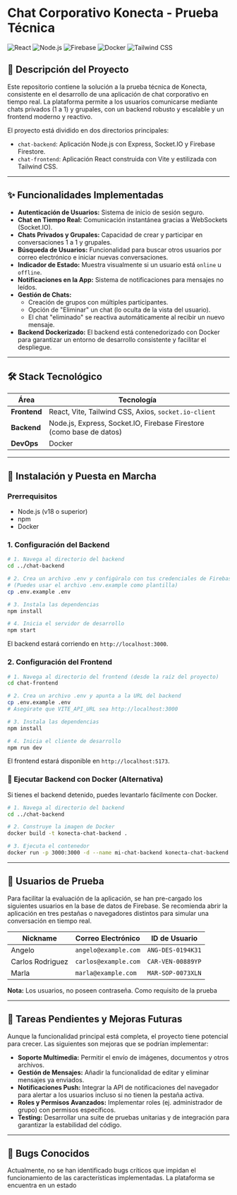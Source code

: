 # Chat Corporativo Konecta - Prueba Técnica

![React](https://img.shields.io/badge/React-20232A?style=for-the-badge&logo=react&logoColor=61DAFB)
![Node.js](https://img.shields.io/badge/Node.js-339933?style=for-the-badge&logo=nodedotjs&logoColor=white)
![Firebase](https://img.shields.io/badge/Firebase-FFCA28?style=for-the-badge&logo=firebase&logoColor=black)
![Docker](https://img.shields.io/badge/Docker-2496ED?style=for-the-badge&logo=docker&logoColor=white)
![Tailwind CSS](https://img.shields.io/badge/Tailwind_CSS-38B2AC?style=for-the-badge&logo=tailwind-css&logoColor=white)

## 📝 Descripción del Proyecto

Este repositorio contiene la solución a la prueba técnica de Konecta, consistente en el desarrollo de una aplicación de chat corporativo en tiempo real. La plataforma permite a los usuarios comunicarse mediante chats privados (1 a 1) y grupales, con un backend robusto y escalable y un frontend moderno y reactivo.

El proyecto está dividido en dos directorios principales:
*   `chat-backend`: Aplicación Node.js con Express, Socket.IO y Firebase Firestore.
*   `chat-frontend`: Aplicación React construida con Vite y estilizada con Tailwind CSS.

---

## ✨ Funcionalidades Implementadas

*   **Autenticación de Usuarios:** Sistema de inicio de sesión seguro.
*   **Chat en Tiempo Real:** Comunicación instantánea gracias a WebSockets (Socket.IO).
*   **Chats Privados y Grupales:** Capacidad de crear y participar en conversaciones 1 a 1 y grupales.
*   **Búsqueda de Usuarios:** Funcionalidad para buscar otros usuarios por correo electrónico e iniciar nuevas conversaciones.
*   **Indicador de Estado:** Muestra visualmente si un usuario está `online` u `offline`.
*   **Notificaciones en la App:** Sistema de notificaciones para mensajes no leídos.
*   **Gestión de Chats:**
    *   Creación de grupos con múltiples participantes.
    *   Opción de "Eliminar" un chat (lo oculta de la vista del usuario).
    *   El chat "eliminado" se reactiva automáticamente al recibir un nuevo mensaje.
*   **Backend Dockerizado:** El backend está contenedorizado con Docker para garantizar un entorno de desarrollo consistente y facilitar el despliegue.

---

## 🛠️ Stack Tecnológico

| Área                | Tecnología                                                              |
| ------------------- | ----------------------------------------------------------------------- |
| **Frontend**        | React, Vite, Tailwind CSS, Axios, `socket.io-client`                    |
| **Backend**         | Node.js, Express, Socket.IO, Firebase Firestore (como base de datos)    |
| **DevOps**          | Docker                                                                  |

---

## 🚀 Instalación y Puesta en Marcha

### Prerrequisitos

*   Node.js (v18 o superior)
*   npm
*   Docker

### 1. Configuración del Backend

```bash
# 1. Navega al directorio del backend
cd ../chat-backend

# 2. Crea un archivo .env y configúralo con tus credenciales de Firebase
# (Puedes usar el archivo .env.example como plantilla)
cp .env.example .env

# 3. Instala las dependencias
npm install

# 4. Inicia el servidor de desarrollo
npm start
```

El backend estará corriendo en `http://localhost:3000`.

### 2. Configuración del Frontend

```bash
# 1. Navega al directorio del frontend (desde la raíz del proyecto)
cd chat-frontend

# 2. Crea un archivo .env y apunta a la URL del backend
cp .env.example .env
# Asegúrate que VITE_API_URL sea http://localhost:3000

# 3. Instala las dependencias
npm install

# 4. Inicia el cliente de desarrollo
npm run dev
```

El frontend estará disponible en `http://localhost:5173`.

### 🐳 Ejecutar Backend con Docker (Alternativa)

Si tienes el backend detenido, puedes levantarlo fácilmente con Docker.

```bash
# 1. Navega al directorio del backend
cd ../chat-backend

# 2. Construye la imagen de Docker
docker build -t konecta-chat-backend .

# 3. Ejecuta el contenedor
docker run -p 3000:3000 -d --name mi-chat-backend konecta-chat-backend
```

---

## 👥 Usuarios de Prueba

Para facilitar la evaluación de la aplicación, se han pre-cargado los siguientes usuarios en la base de datos de Firebase. Se recomienda abrir la aplicación en tres pestañas o navegadores distintos para simular una conversación en tiempo real.

| Nickname          | Correo Electrónico    |  ID de Usuario     |
| ----------------- | --------------------- | ------------------ |
| Angelo            | `angelo@example.com`  |  `ANG-DES-0194K31` |
| Carlos Rodriguez  | `carlos@example.com`  |  `CAR-VEN-00889YP` |
| Marla             | `marla@example.com`   |  `MAR-SOP-0073XLN` |

**Nota:** Los usuarios, no poseen contraseña. Como requisito de la prueba

---

## 🚧 Tareas Pendientes y Mejoras Futuras

Aunque la funcionalidad principal está completa, el proyecto tiene potencial para crecer. Las siguientes son mejoras que se podrían implementar:

*   **Soporte Multimedia:** Permitir el envío de imágenes, documentos y otros archivos.
*   **Gestión de Mensajes:** Añadir la funcionalidad de editar y eliminar mensajes ya enviados.
*   **Notificaciones Push:** Integrar la API de notificaciones del navegador para alertar a los usuarios incluso si no tienen la pestaña activa.
*   **Roles y Permisos Avanzados:** Implementar roles (ej. administrador de grupo) con permisos específicos.
*   **Testing:** Desarrollar una suite de pruebas unitarias y de integración para garantizar la estabilidad del código.

---

## 🐞 Bugs Conocidos

Actualmente, no se han identificado bugs críticos que impidan el funcionamiento de las características implementadas. La plataforma se encuentra en un estado
